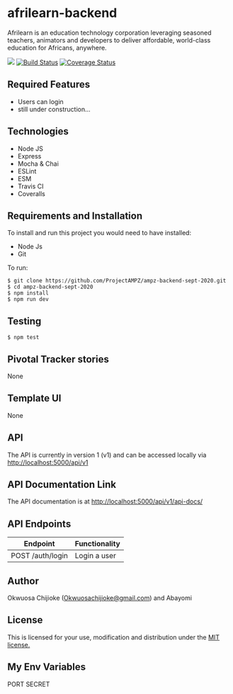 # afrilearn-backend
Afrilearn is an education technology corporation leveraging seasoned teachers, animators and developers to deliver affordable, world-class education for Africans, anywhere.

[![](https://img.shields.io/badge/Protected_by-Hound-a873d1.svg)](https://houndci.com)  [![Build Status](https://travis-ci.org/Afrilearn/afrilearn-backend.svg?branch=develop)](https://travis-ci.org/Afrilearn/afrilearn-backend)  [![Coverage Status](https://coveralls.io/repos/github/Afrilearn/afrilearn-backend/badge.svg)](https://coveralls.io/github/Afrilearn/afrilearn-backend)

## Required Features

- Users can login
- still under construction...


## Technologies

- Node JS
- Express
- Mocha & Chai
- ESLint
- ESM
- Travis CI
- Coveralls


## Requirements and Installation

To install and run this project you would need to have installed:
- Node Js
- Git

To run:
```
$ git clone https://github.com/ProjectAMPZ/ampz-backend-sept-2020.git
$ cd ampz-backend-sept-2020
$ npm install
$ npm run dev
```

## Testing
```
$ npm test
```

## Pivotal Tracker stories

None

## Template UI

None

## API

The API is currently in version 1 (v1) and can be accessed locally via [http://localhost:5000/api/v1](http://localhost:5000/api/vi)

## API Documentation Link

The API documentation is at [http://localhost:5000/api/v1/api-docs/](http://localhost:5000/api/v1/api-docs/)

## API Endpoints

| Endpoint                                         | Functionality                            |
| ------------------------------------------------ | -----------------------------------------|
| POST /auth/login           | Login a user                             |
    

## Author

Okwuosa Chijioke (Okwuosachijioke@gmail.com) and Abayomi 

## License

This is licensed for your use, modification and distribution under the [MIT license.](https://opensource.org/licenses/MIT)

## My Env Variables
PORT
SECRET
